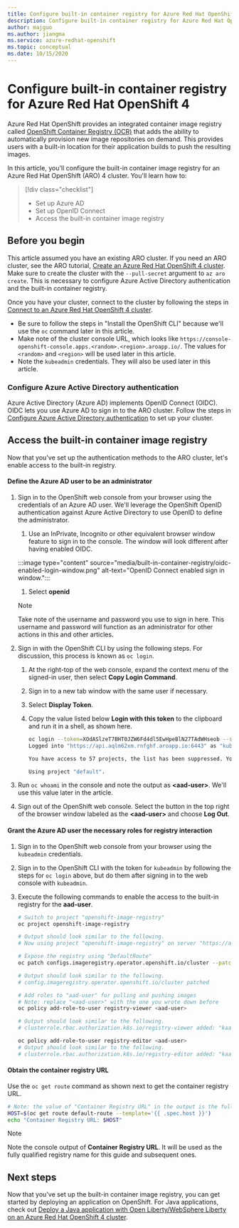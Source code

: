 ```yaml
---
title: Configure built-in container registry for Azure Red Hat OpenShift 4
description: Configure built-in container registry for Azure Red Hat OpenShift 4
author: majguo
ms.author: jiangma
ms.service: azure-redhat-openshift
ms.topic: conceptual
ms.date: 10/15/2020
---
```

# Configure built-in container registry for Azure Red Hat OpenShift 4

Azure Red Hat OpenShift provides an integrated container image registry called [OpenShift Container Registry (OCR)](https://docs.openshift.com/container-platform/4.5/registry/architecture-component-imageregistry.html) that adds the ability to automatically provision new image repositories on demand. This provides users with a built-in location for their application builds to push the resulting images.

In this article, you'll configure the built-in container image registry for an Azure Red Hat OpenShift (ARO) 4 cluster. You'll learn how to:

> [!div class="checklist"]
> * Set up Azure AD
> * Set up OpenID Connect
> * Access the built-in container image registry

## Before you begin

This article assumed you have an existing ARO cluster. If you need an ARO cluster, see the ARO tutorial, [Create an Azure Red Hat OpenShift 4 cluster](./tutorial-create-cluster.md). Make sure to create the cluster with the `--pull-secret` argument to `az aro create`.  This is necessary to configure Azure Active Directory authentication and the built-in container registry.

Once you have your cluster, connect to the cluster by following the steps in [Connect to an Azure Red Hat OpenShift 4 cluster](./tutorial-connect-cluster.md).
   * Be sure to follow the steps in "Install the OpenShift CLI" because we'll use the `oc` command later in this article.
   * Make note of the cluster console URL, which looks like `https://console-openshift-console.apps.<random>.<region>.aroapp.io/`. The values for `<random>` and `<region>` will be used later in this article.
   * Note the `kubeadmin` credentials. They will also be used later in this article.

### Configure Azure Active Directory authentication 

Azure Active Directory (Azure AD) implements OpenID Connect (OIDC). OIDC lets you use Azure AD to sign in to the ARO cluster. Follow the steps in [Configure Azure Active Directory authentication](configure-azure-ad-cli.md) to set up your cluster.

## Access the built-in container image registry

Now that you've set up the authentication methods to the ARO cluster, let's enable access to the built-in registry.

#### Define the Azure AD user to be an administrator

1. Sign in to the OpenShift web console from your browser using the credentials of an Azure AD user. We'll leverage the OpenShift OpenID authentication against Azure Active Directory to use OpenID to define the administrator.

   1. Use an InPrivate, Incognito or other equivalent browser window feature to sign in to the console. The window will look different after having enabled OIDC.
   
   :::image type="content" source="media/built-in-container-registry/oidc-enabled-login-window.png" alt-text="OpenID Connect enabled sign in window.":::
   1. Select **openid**

   > [!NOTE]
   > Take note of the username and password you use to sign in here. This username and password will function as an administrator for other actions in this and other articles.
2. Sign in with the OpenShift CLI by using the following steps.  For discussion, this process is known as `oc login`.
   1. At the right-top of the web console, expand the context menu of the signed-in user, then select **Copy Login Command**.
   2. Sign in to a new tab window with the same user if necessary.
   3. Select **Display Token**.
   4. Copy the value listed below **Login with this token** to the clipboard and run it in a shell, as shown here.

       ```bash
       oc login --token=XOdASlzeT7BHT0JZW6Fd4dl5EwHpeBlN27TAdWHseob --server=https://api.aqlm62xm.rnfghf.aroapp.io:6443
       Logged into "https://api.aqlm62xm.rnfghf.aroapp.io:6443" as "kube:admin" using the token provided.

       You have access to 57 projects, the list has been suppressed. You can list all projects with 'oc projects'

       Using project "default".
       ```

3. Run `oc whoami` in the console and note the output as **\<aad-user>**.  We'll use this value later in the article.
4. Sign out of the OpenShift web console. Select the button in the top right of the browser window labeled as the **\<aad-user>** and choose **Log Out**.


#### Grant the Azure AD user the necessary roles for registry interaction

1. Sign in to the OpenShift web console from your browser using the `kubeadmin` credentials.
1. Sign in to the OpenShift CLI with the token for `kubeadmin` by following the steps for `oc login` above, but do them after signing in to the web console with `kubeadmin`.
1. Execute the following commands to enable the access to the built-in registry for the **aad-user**.

   ```bash
   # Switch to project "openshift-image-registry"
   oc project openshift-image-registry
   
   # Output should look similar to the following.
   # Now using project "openshift-image-registry" on server "https://api.x8xl3f4y.eastus.aroapp.io:6443".
   ```

   ```bash
   # Expose the registry using "DefaultRoute"
   oc patch configs.imageregistry.operator.openshift.io/cluster --patch '{"spec":{"defaultRoute":true}}' --type=merge

   # Output should look similar to the following.
   # config.imageregistry.operator.openshift.io/cluster patched
   ```

   ```bash
   # Add roles to "aad-user" for pulling and pushing images
   # Note: replace "<aad-user>" with the one you wrote down before
   oc policy add-role-to-user registry-viewer <aad-user>

   # Output should look similar to the following.
   # clusterrole.rbac.authorization.k8s.io/registry-viewer added: "kaaIjx75vFWovvKF7c02M0ya5qzwcSJ074RZBfXUc34"
   ```

   ```bash
   oc policy add-role-to-user registry-editor <aad-user>
   # Output should look similar to the following.
   # clusterrole.rbac.authorization.k8s.io/registry-editor added: "kaaIjx75vFWovvKF7c02M0ya5qzwcSJ074RZBfXUc34"
   ```

#### Obtain the container registry URL

Use the `oc get route` command as shown next to get the container registry URL.

```bash
# Note: the value of "Container Registry URL" in the output is the fully qualified registry name.
HOST=$(oc get route default-route --template='{{ .spec.host }}')
echo "Container Registry URL: $HOST"
```

   > [!NOTE]
   > Note the console output of **Container Registry URL**. It will be used as the fully qualified registry name for this guide and subsequent ones.

## Next steps

Now that you've set up the built-in container image registry, you can get started by deploying an application on OpenShift. For Java applications, check out [Deploy a Java application with Open Liberty/WebSphere Liberty on an Azure Red Hat OpenShift 4 cluster](howto-deploy-java-liberty-app.md).
